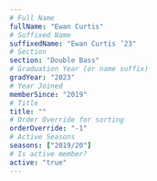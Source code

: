 ```yaml
---
# Full Name
fullName: "Ewan Curtis"
# Suffixed Name
suffixedName: "Ewan Curtis ’23"
# Section
section: "Double Bass"
# Graduation Year (or name suffix)
gradYear: "2023"
# Year Joined
memberSince: "2019"
# Title
title: ""
# Order Override for sorting
orderOverride: "-1"
# Active Seasons
seasons: ["2019/20"]
# Is active member?
active: "true"
---
```


